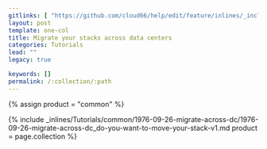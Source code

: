 ```yaml
---
gitlinks: [ "https://github.com/cloud66/help/edit/feature/inlines/_includes/_inlines/Tutorials/common/1976-09-26-migrate-across-dc/1976-09-26-migrate-across-dc_do-you-want-to-move-your-stack-v1.md" ]
layout: post
template: one-col
title: Migrate your stacks across data centers
categories: Tutorials
lead: ""
legacy: true

keywords: []
permalink: /:collection/:path
---
```



{% assign product = "common" %}

{% include _inlines/Tutorials/common/1976-09-26-migrate-across-dc/1976-09-26-migrate-across-dc_do-you-want-to-move-your-stack-v1.md  product = page.collection %}
